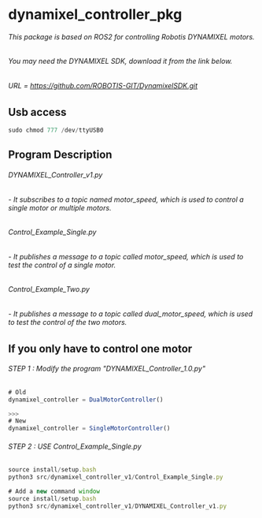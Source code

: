 # dynamixel_controller_pkg

###### This package is based on ROS2 for controlling Robotis DYNAMIXEL motors.
###### You may need the DYNAMIXEL SDK, download it from the link below.
###### URL = https://github.com/ROBOTIS-GIT/DynamixelSDK.git

## Usb access
```js
sudo chmod 777 /dev/ttyUSB0
```

## Program Description
###### DYNAMIXEL_Controller_v1.py
######     - It subscribes to a topic named motor_speed, which is used to control a single motor or multiple motors.
###### Control_Example_Single.py
######     - It publishes a message to a topic called motor_speed, which is used to test the control of a single motor.
###### Control_Example_Two.py
######     - It publishes a message to a topic called dual_motor_speed, which is used to test the control of the two motors.


## If you only have to control one motor
###### STEP 1 : Modify the program "DYNAMIXEL_Controller_1.0.py"
```js
# Old
dynamixel_controller = DualMotorController()

>>>
# New
dynamixel_controller = SingleMotorController()

```

###### STEP 2 : USE Control_Example_Single.py
```js
source install/setup.bash
python3 src/dynamixel_controller_v1/Control_Example_Single.py

# Add a new command window
source install/setup.bash
python3 src/dynamixel_controller_v1/DYNAMIXEL_Controller_v1.py

```
